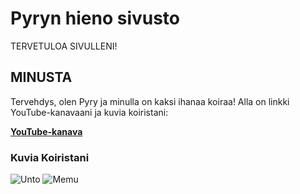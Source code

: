 # Pyryn hieno sivusto

TERVETULOA SIVULLENI!

## MINUSTA
Tervehdys, olen Pyry ja minulla on kaksi ihanaa koiraa! Alla on linkki YouTube-kanavaani ja kuvia koiristani:

[**YouTube-kanava**](https://www.youtube.com/channel/UCDU1aeChl8cG0duizslO3-g)

### Kuvia Koiristani


![Unto](https://cdn.discordapp.com/attachments/202926479657533441/1204513352932397167/52144E4F-9F7D-46CF-8CDC-55B70BA18A77.jpg?ex=65d5017a&is=65c28c7a&hm=a1ce7ec1dd733396f75e01953c63595de8e3a8749978d24e69c15d4ca4deaa17&)
![Memu](https://media.discordapp.net/attachments/202926479657533441/1204513353389838407/IMG_6496.jpg?ex=65d5017a&is=65c28c7a&hm=053d8e122506a2ed418523f6361a7b9f88f7651873be967eb89aa5e62115eb00&=&format=webp&width=451&height=802)

